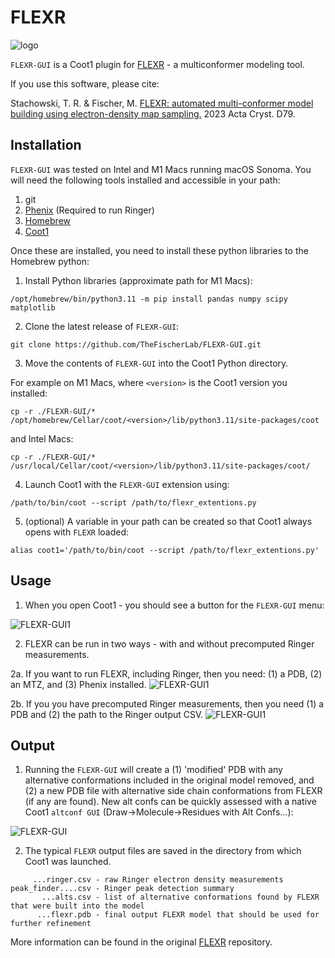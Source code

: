 # FLEXR
![logo](img/logo.png)

`FLEXR-GUI` is a Coot1 plugin for [FLEXR](https://github.com/thefischerlab/flexr) - a multiconformer modeling tool.

If you use this software, please cite:

Stachowski, T. R. & Fischer, M.
[FLEXR: automated multi-conformer model building using electron-density map sampling.](https://doi.org/10.1107/S2059798323002498)
2023 Acta Cryst. D79.

## Installation

`FLEXR-GUI` was tested on Intel and M1 Macs running macOS Sonoma.
You will need the following tools installed and accessible in your path:

1. git
2. [Phenix](https://phenix-online.org) (Required to run Ringer)
3. [Homebrew](https://brew.sh)
4. [Coot1](https://github.com/pemsley/coot)

Once these are installed, you need to install these python libraries to the Homebrew python:
1. Install Python libraries (approximate path for M1 Macs):

```
/opt/homebrew/bin/python3.11 -m pip install pandas numpy scipy matplotlib
```

2. Clone the latest release of `FLEXR-GUI`:

```
git clone https://github.com/TheFischerLab/FLEXR-GUI.git
```

3. Move the contents of `FLEXR-GUI` into the Coot1 Python directory.

For example on M1 Macs, where `<version>` is the Coot1 version you installed:

```
cp -r ./FLEXR-GUI/* /opt/homebrew/Cellar/coot/<version>/lib/python3.11/site-packages/coot
```

and Intel Macs:

```
cp -r ./FLEXR-GUI/* /usr/local/Cellar/coot/<version>/lib/python3.11/site-packages/coot/
```

4. Launch Coot1 with the `FLEXR-GUI` extension using:

```
/path/to/bin/coot --script /path/to/flexr_extentions.py
```

5. (optional) A variable in your path can be created so that Coot1 always opens with `FLEXR` loaded:

```
alias coot1='/path/to/bin/coot --script /path/to/flexr_extentions.py'
```

## Usage

1. When you open Coot1 - you should see a button for the `FLEXR-GUI` menu:

![FLEXR-GUI1](img/flexr-gui1.png)


2. FLEXR can be run in two ways - with and without precomputed Ringer measurements.

2a. If you want to run FLEXR, including Ringer, then you need: (1) a PDB, (2) an MTZ, and (3) Phenix installed.
![FLEXR-GUI1](img/flexr-gui2.png)

2b. If you you have precomputed Ringer measurements, then you need (1) a PDB and (2) the path to the Ringer output CSV.
![FLEXR-GUI1](img/flexr-gui3.png)

## Output

1. Running the `FLEXR-GUI` will create a (1) 'modified' PDB with any alternative conformations included in the original model removed, and (2) a new PDB file with alternative side chain conformations from FLEXR (if any are found).
New alt confs can be quickly assessed with a native Coot1 `altconf GUI` (Draw->Molecule->Residues with Alt Confs...):

![FLEXR-GUI](img/flexr-gui4.png)

2. The typical `FLEXR` output files are saved in the directory from which Coot1 was launched.

```
     ...ringer.csv - raw Ringer electron density measurements
peak_finder....csv - Ringer peak detection summary
       ...alts.csv - list of alternative conformations found by FLEXR that were built into the model
      ...flexr.pdb - final output FLEXR model that should be used for further refinement
```

More information can be found in the original [FLEXR](https://github.com/thefischerlab/flexr) repository.
